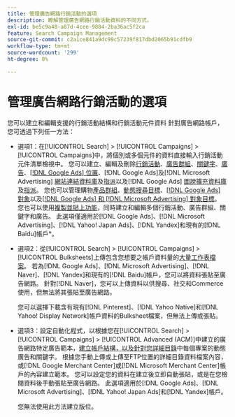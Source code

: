 ```yaml
---
title: 管理廣告網路行銷活動的選項
description: 瞭解管理廣告網路行銷活動資料的不同方式。
exl-id: be5c9a48-a87d-4cee-9884-2ba36ac5f2ca
feature: Search Campaign Management
source-git-commit: c2a1ce841a9dc99c57239f817dbd2065b91cdfb9
workflow-type: tm+mt
source-wordcount: '299'
ht-degree: 0%

---
```


# 管理廣告網路行銷活動的選項

您可以建立和編輯支援的行銷活動結構和行銷活動元件資料
針對廣告網路帳戶，您可透過下列任一方法：

* 選項1：在[!UICONTROL Search] > [!UICONTROL Campaigns] > [!UICONTROL Campaigns]中，將個別或多個元件的資料直接輸入行銷活動元件清單檢視中。 您可以建立、編輯及刪除[行銷活動](/help/search-social-commerce/campaign-management/campaigns/campaign-manage.md)、[廣告群組](/help/search-social-commerce/campaign-management/campaigns/ad-group-manage.md)、[關鍵字](/help/search-social-commerce/campaign-management/campaigns/keyword-manage.md)、[廣告](/help/search-social-commerce/campaign-management/campaigns/ad-manage.md)、[[!DNL Google Ads] 位置](/help/search-social-commerce/campaign-management/campaigns/placement-manage.md)、[!DNL Google Ads]及[!DNL Microsoft Advertising] [網站連結資料庫](/help/search-social-commerce/campaign-management/campaigns/sitelink-extension-manage.md)及[指派](/help/search-social-commerce/campaign-management/campaigns/sitelink-extension-associate.md)以及[!DNL Google Ads] [圖說擴充資料庫](/help/search-social-commerce/campaign-management/campaigns/callout-extension-manage.md)及[指派](/help/search-social-commerce/campaign-management/campaigns/callout-extension-associate.md)。 您也可以管理購物[產品群組](/help/search-social-commerce/campaign-management/campaigns/product-group-manage.md)、[動態搜尋目標](/help/search-social-commerce/campaign-management/campaigns/dynamic-search-target-manage.md)、[[!DNL Google Ads] 對象](/help/search-social-commerce/campaign-management/campaigns/audience-about.md)以及[[!DNL Google Ads] 和 [!DNL Microsoft Advertising] 對象目標](/help/search-social-commerce/campaign-management/campaigns/audience-targets-manage.md)。 您也可以使用[複製並貼上功能](/help/search-social-commerce/campaign-management/campaigns/copy-paste.md)，同時建立和編輯多個行銷活動、廣告群組、關鍵字和廣告。 此選項僅適用於[!DNL Google Ads]、[!DNL Microsoft Advertising]、[!DNL Yahoo! Japan Ads]、[!DNL Yandex]和現有的[!DNL Baidu]帳戶*。

* 選項2：從[!UICONTROL Search] > [!UICONTROL Campaigns] > [!UICONTROL Bulksheets]上傳包含您想要之帳戶資料量的[大量工作表檔案](/help/search-social-commerce/campaign-management/bulksheets/bulksheet-about.md)。 若為[!DNL Google Ads]、[!DNL Microsoft Advertising]、[!DNL Naver]、[!DNL Yandex]和現有的[!DNL Baidu]帳戶，您可以將資料張貼至廣告網路。 針對[!DNL Naver]，您可以上傳資料以供搜尋、社交和Commerce使用，但無法將其張貼至廣告網路。

  您可以選擇下載含有現有[!DNL Pinterest]、[!DNL Yahoo Native]和[!DNL Yahoo! Display Network]帳戶資料的Bulksheet檔案，但無法上傳或張貼。

* 選項3：設定自動化程式，以根據您在[!UICONTROL Search] > [!UICONTROL Campaigns] > [!UICONTROL  Advanced (ACM)]中建立的廣告網路特定廣告範本，[建立帳戶結構，以及針對您詳細目錄](/help/search-social-commerce/campaign-management/inventory-feeds/inventory-feeds-about.md)中每個專案的動態廣告和關鍵字。 根據您手動上傳或上傳至FTP位置的詳細目錄資料檔案內容，或[!DNL Google Merchant Center]或[!DNL Microsoft Merchant Center]帳戶的內容建立範本。 您可以設定您的資料在建立後立即自動張貼，或是在您檢閱資料後手動張貼至廣告網路。 此選項適用於[!DNL Google Ads]、[!DNL Microsoft Advertising]、[!DNL Yahoo! Japan Ads]和[!DNL Yandex]帳戶。

  您無法使用此方法建立版位。

